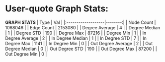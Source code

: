 # User-quote Graph Stats:

**GRAPH STATS**
| Type               |     Val |
|:-------------------|--------:|
| Node Count         | 1068046 |
| Edge Count         | 2153080 |
| Degree Average     |       4 |
| Degree Median      |       1 |
| Degree STD         |     190 |
| Degree Max         |   87216 |
| Degree Min         |       1 |
| In Degree Average  |       2 |
| In Degree Median   |       1 |
| In Degree STD      |       7 |
| In Degree Max      |    1141 |
| In Degree Min      |       0 |
| Out Degree Average |       2 |
| Out Degree Median  |       0 |
| Out Degree STD     |     190 |
| Out Degree Max     |   87200 |
| Out Degree Min     |       0 |

